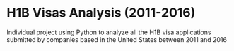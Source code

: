 # H1B Visas Analysis (2011-2016)

Individual project using Python to analyze all the H1B visa applications submitted by companies based in the United States between 2011 and 2016
